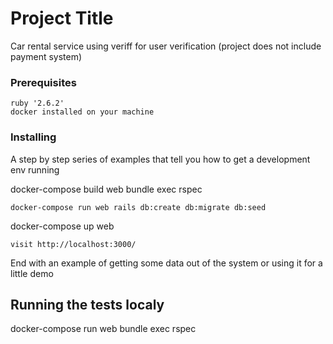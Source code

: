 # Project Title

Car rental service using veriff for user verification
(project does not include payment system)

### Prerequisites

```
ruby '2.6.2'
docker installed on your machine
```

### Installing

A step by step series of examples that tell you how to get a development env running

docker-compose build web bundle exec rspec

```
docker-compose run web rails db:create db:migrate db:seed

```
docker-compose up web

```
visit http://localhost:3000/

```

End with an example of getting some data out of the system or using it for a little demo

## Running the tests localy

docker-compose run web bundle exec rspec

